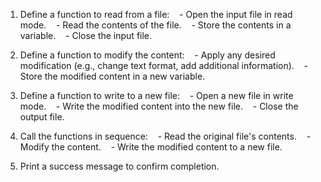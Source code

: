 1. Define a function to read from a file:
   - Open the input file in read mode.
   - Read the contents of the file.
   - Store the contents in a variable.
   - Close the input file.

2. Define a function to modify the content:
   - Apply any desired modification (e.g., change text format, add additional information).
   - Store the modified content in a new variable.

3. Define a function to write to a new file:
   - Open a new file in write mode.
   - Write the modified content into the new file.
   - Close the output file.

4. Call the functions in sequence:
   - Read the original file's contents.
   - Modify the content.
   - Write the modified content to a new file.

5. Print a success message to confirm completion.
